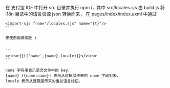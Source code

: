 在 支付宝 IDE 中打开 src 目录并执行 npm i，其中 src/locales.sjs 由 build.js 将 i18n 目录中的语言资源 json 转换而来，
在 pages/index/index.axml 中通过

````
<import-sjs from="/locales.sjs" name="{t}"/>
```

来使用翻译函数 t


```
<view>{{t('name',{name},locale)}}</view>
```

name 字符串表示语言文件中的 key， 
{name} ({name:name}) 表示从逻辑层传来的 name 字段对象， 
locale 表示从逻辑层传来的当前语言标记。
